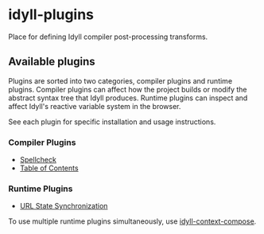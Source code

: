 # idyll-plugins
Place for defining Idyll compiler post-processing transforms.

## Available plugins

Plugins are sorted into two categories, compiler plugins and runtime plugins. Compiler plugins can affect how the project builds or modify the abstract syntax tree that Idyll produces. Runtime plugins can inspect and affect Idyll's reactive variable system in the browser.

See each plugin for specific installation and usage instructions.

### Compiler Plugins

* [Spellcheck](https://github.com/idyll-lang/idyll-plugin-spellcheck)
* [Table of Contents](https://github.com/idyll-lang/idyll-plugin-table-of-contents)

### Runtime Plugins

* [URL State Synchronization](https://github.com/idyll-lang/idyll-plugin-url-state)

To use multiple runtime plugins simultaneously, use [idyll-context-compose](https://github.com/idyll-lang/idyll-context-compose).



